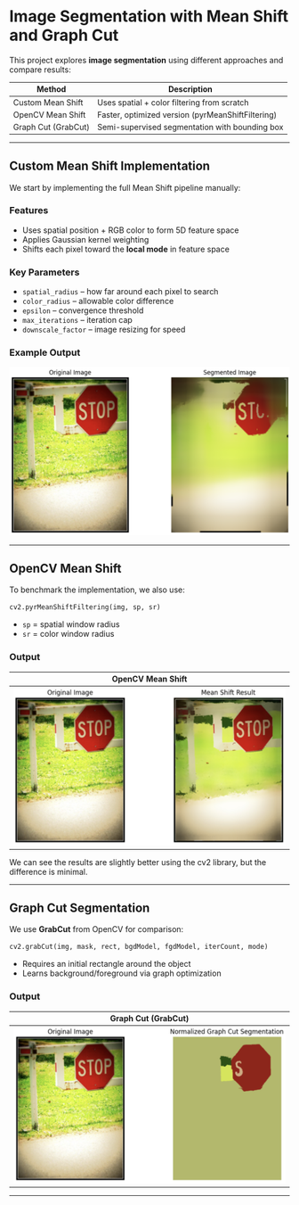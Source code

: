 # Image Segmentation with Mean Shift and Graph Cut

This project explores **image segmentation** using different approaches and compare results:

| Method             | Description                                   |
|--------------------|-----------------------------------------------|
| Custom Mean Shift  | Uses spatial + color filtering from scratch   |
| OpenCV Mean Shift  | Faster, optimized version (pyrMeanShiftFiltering) |
| Graph Cut (GrabCut)| Semi-supervised segmentation with bounding box |

---

## Custom Mean Shift Implementation

We start by implementing the full Mean Shift pipeline manually:

### Features

- Uses spatial position + RGB color to form 5D feature space  
- Applies Gaussian kernel weighting  
- Shifts each pixel toward the **local mode** in feature space  

### Key Parameters

- `spatial_radius` – how far around each pixel to search  
- `color_radius` – allowable color difference  
- `epsilon` – convergence threshold  
- `max_iterations` – iteration cap  
- `downscale_factor` – image resizing for speed

### Example Output

<img src="img/1.png" width="600"/> 

---

## OpenCV Mean Shift

To benchmark the implementation, we also use:

```python
cv2.pyrMeanShiftFiltering(img, sp, sr)
```

- `sp` = spatial window radius  
- `sr` = color window radius

### Output

| OpenCV Mean Shift |
|-------------------|
| <img src="img/2.png" width="600"/> |

We can see the results are slightly better using the cv2 library, but the difference is minimal.

---

## Graph Cut Segmentation

We use **GrabCut** from OpenCV for comparison:

```python
cv2.grabCut(img, mask, rect, bgdModel, fgdModel, iterCount, mode)
```

- Requires an initial rectangle around the object  
- Learns background/foreground via graph optimization

### Output

| Graph Cut (GrabCut) |
|---------------------|
| <img src="img/4.png" width="600"/> |

---




